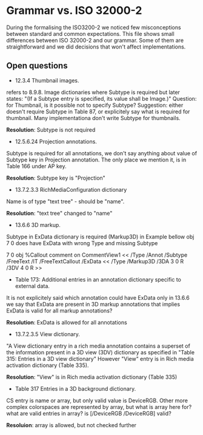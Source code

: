 # Grammar vs. ISO 32000-2
During the formalising the ISO3200-2 we noticed few misconceptions between standard and common expectations. 
This file shows small differences between ISO 32000-2 and our grammar. Some of them are straightforward and we did decisions that won't affect implementations.

## Open questions

- 12.3.4 Thumbnail images. 

refers to 8.9.8. Image dictionaries where Subtype is required but later states:  "(If a Subtype entry is specified, its value shall be Image.)"
Question: for Thumbnail, is it possible not to specify Subtype?
Suggestion: either doesn't require Subtype in Table 87, or explicitely say what is required for thumbnail. Many implementationa don't write Subtype for thumbnails. 

**Resolution**: Subtype is not required

- 12.5.6.24 Projection annotations. 

Subtype is required for all annotations, we don't say anything about value of Subtype key in Projection annotation. The only place we mention it, is in Table 166 under AP key. 

**Resolution**: Subtype key is "Projection"

- 13.7.2.3.3 RichMediaConfiguration dictionary  

Name is of type "text tree"  - should be "name". 

**Resolution**: "text tree" changed to "name"

- 13.6.6 3D markup. 

Subtype in ExData dictionary is required (Markup3D)
in Example bellow obj 7 0 does have ExData with wrong Type and missing Subtype 

  7 0 obj %Callout comment on CommentView1
  <<
    /Type /Annot
    /Subtype /FreeText
    /IT /FreeTextCallout
    /ExData <<
      /Type /Markup3D
      /3DA 3 0 R
      /3DV 4 0 R
    >>

- Table 173: Additional entries in an annotation dictionary specific to external data. 

It is not explicitely said which annotation could have ExData only in 13.6.6 we say that ExData are present in 3D markup annotations that implies ExData is valid for all markup annotations?  

**Resolution**: ExData is allowed for all annotations

- 13.7.2.3.5 View dictionary. 

"A View dictionary entry in a rich media annotation contains a superset of the information present in a 3D view (3DV) dictionary as specified in "Table 315: Entries in a 3D view
dictionary" However "View" entry is in Rich media activation dictionary (Table 335). 

**Resolution**: "View" is in Rich media activation dictionary (Table 335)

- Table 317 Entries in a 3D background dictionary. 

CS entry is name or array, but only valid value is DeviceRGB. Other more complex colorspaces are represented by array, but what is array here for? what are valid entries in array? is [/DeviceRGB /DeviceRGB] valid?

**Resoluion**: array is allowed, but not checked further
